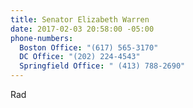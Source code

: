 ```yaml
---
title: Senator Elizabeth Warren
date: 2017-02-03 20:58:00 -05:00
phone-numbers:
  Boston Office: "(617) 565-3170"
  DC Office: "(202) 224-4543"
  Springfield Office: " (413) 788-2690"
---
```


Rad
